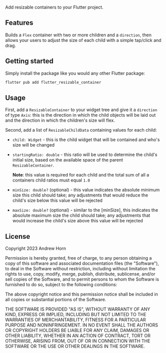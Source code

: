 Add resizable containers to your Flutter project.

## Features

Builds a `Flex` container with two or more children and a `direction`, then allows your users to adjust the size of each child with a simple tap/click and drag.

## Getting started

Simply install the package like you would any other Flutter package:

```dart
flutter pub add flutter_resizable_container
```

## Usage

First, add a `ResizableContainer` to your widget tree and give it a `direction` of type `Axis`: this is the direction in which the child objects will be laid out and the direction in which the children's size will flex.

Second, add a list of `ResizableChildData` containing values for each child:

  * `child: Widget` - this is the child widget that will be contained and who's size will be changed
  * `startingRatio: double` - this ratio will be used to determine the child's initial size, based on the available space of the parent `ResizableContainer`. 
    
    **Note**: this value is required for each child and the total sum of all a containers child ratios must equal `1.0`

  * `minSize: double?` (optional) - this value indicates the absolute minimum size this child should take; any adjustments that would reduce the child's size below this value will be rejected
  * `maxSize: double?` (optional) - similar to the [minSize], this indicates the absolute maximum size the child should take; any adjustments that would increase the child's size above this value will be rejected

## License

Copyright 2023 Andrew Horn

Permission is hereby granted, free of charge, to any person obtaining a copy of this software and associated documentation files (the "Software"), to deal in the Software without restriction, including without limitation the rights to use, copy, modify, merge, publish, distribute, sublicense, and/or sell copies of the Software, and to permit persons to whom the Software is furnished to do so, subject to the following conditions:

The above copyright notice and this permission notice shall be included in all copies or substantial portions of the Software.

THE SOFTWARE IS PROVIDED "AS IS", WITHOUT WARRANTY OF ANY KIND, EXPRESS OR IMPLIED, INCLUDING BUT NOT LIMITED TO THE WARRANTIES OF MERCHANTABILITY, FITNESS FOR A PARTICULAR PURPOSE AND NONINFRINGEMENT. IN NO EVENT SHALL THE AUTHORS OR COPYRIGHT HOLDERS BE LIABLE FOR ANY CLAIM, DAMAGES OR OTHER LIABILITY, WHETHER IN AN ACTION OF CONTRACT, TORT OR OTHERWISE, ARISING FROM, OUT OF OR IN CONNECTION WITH THE SOFTWARE OR THE USE OR OTHER DEALINGS IN THE SOFTWARE.
